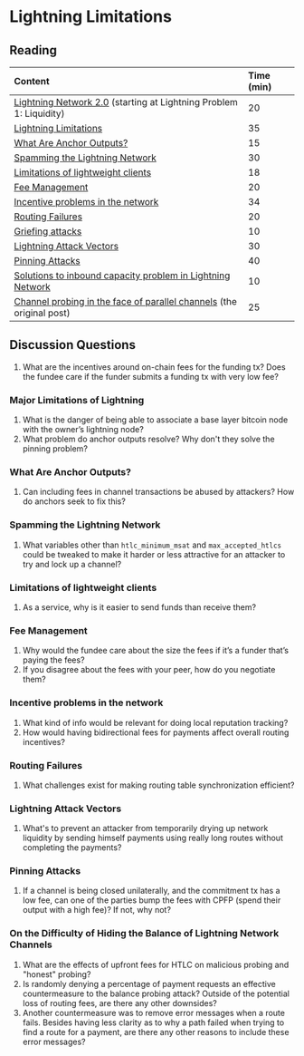 # Lightning Limitations

## Reading

| Content | Time \(min\) |
| :--- | :--- |
| [Lightning Network 2.0](https://blog.theabacus.io/lightning-network-2-0-b878b9bb356e#:~:text=Lightning%20Problem%201%3A%20Liquidity) \(starting at Lightning Problem 1: Liquidity\) | 20 |
| [Lightning Limitations](http://btctranscripts.com/boltathon/2019-04-06-alex-bosworth-major-limitations/) | 35 |
| [What Are Anchor Outputs?](https://fanismichalakis.fr/posts/anchor-outputs/) | 15 |
| [Spamming the Lightning Network](https://github.com/t-bast/lightning-docs/blob/master/spam-prevention.md) | 30 |
| [Limitations of lightweight clients](https://btctranscripts.com/chaincode-labs/chaincode-residency/2019-06-26-fabrice-drouin-limitations-of-lightweight-clients/) | 18 |
| [Fee Management](https://btctranscripts.com/chaincode-labs/chaincode-residency/2019-06-25-fabrice-drouin-fee-management/) | 20 |
| [Incentive problems in the network](https://btctranscripts.com/chaincode-labs/chaincode-residency/2018-09-18-alex-bosworth-incentive-problems-in-the-lightning-network/) | 34 |
| [Routing Failures](https://btctranscripts.com/chaincode-labs/chaincode-residency/2019-06-25-fabrice-drouin-routing-failures/) | 20 |
| [Griefing attacks](https://bitcoinmagazine.com/technical/good-griefing-a-lingering-vulnerability-on-lightning-network-that-still-needs-fixing) | 10 |
| [Lightning Attack Vectors](https://btctranscripts.com/chaincode-labs/chaincode-residency/2019-06-25-fabrice-drouin-attack-vectors-of-lightning-network/) | 30 |
| [Pinning Attacks](https://github.com/t-bast/lightning-docs/blob/master/pinning-attacks.md) | 40 |
| [Solutions to inbound capacity problem in Lightning Network](https://medium.com/lightningto-me/practical-solutions-to-inbound-capacity-problem-in-lightning-network-60224aa13393) | 10 |
| [Channel probing in the face of parallel channels](https://s-tikhomirov.github.io/2021-03-27-lightning-probing/) \(the original post\)  | 25 |

## Discussion Questions

1. What are the incentives around on-chain fees for the funding tx? Does the fundee care if the funder submits a funding tx with very low fee?

### Major Limitations of Lightning

1. What is the danger of being able to associate a base layer bitcoin node with the owner’s lightning node?
2. What problem do anchor outputs resolve? Why don't they solve the pinning problem?

### What Are Anchor Outputs?

1. Can including fees in channel transactions be abused by attackers? How do anchors seek to fix this?

### Spamming the Lightning Network

1. What variables other than `htlc_minimum_msat` and `max_accepted_htlcs` could be tweaked to make it harder or less attractive for an attacker to try and lock up a channel?

### Limitations of lightweight clients

1. As a service, why is it easier to send funds than receive them?

### Fee Management

1. Why would the fundee care about the size the fees if it’s a funder that’s paying the fees?
2. If you disagree about the fees with your peer, how do you negotiate them?

### Incentive problems in the network

1. What kind of info would be relevant for doing local reputation tracking?
2. How would having bidirectional fees for payments affect overall routing incentives?

### Routing Failures

1. What challenges exist for making routing table synchronization efficient?

### Lightning Attack Vectors

1. What's to prevent an attacker from temporarily drying up network liquidity by sending himself payments using really long routes without completing the payments?

### Pinning Attacks

1. If a channel is being closed unilaterally, and the commitment tx has a low fee, can one of the parties bump the fees with CPFP \(spend their output with a high fee\)? If not, why not?

### On the Difficulty of Hiding the Balance of Lightning Network Channels

1. What are the effects of upfront fees for HTLC on malicious probing and "honest" probing?
2. Is randomly denying a percentage of payment requests an effective countermeasure to the balance probing attack? Outside of the potential loss of routing fees, are there any other downsides?
3. Another countermeasure was to remove error messages when a route fails. Besides having less clarity as to why a path failed when trying to find a route for a payment, are there any other reasons to include these error messages?
